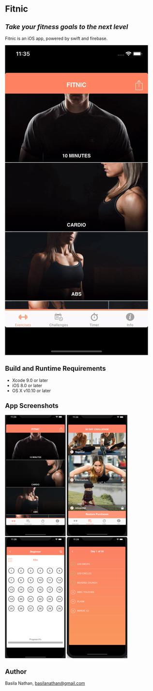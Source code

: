 # Fitnic
## _Take your fitness goals to the next level_

Fitnic is an iOS app, powered by swift and firebase.

![](fitnic-challenge.gif)

## Build and Runtime Requirements
+ Xcode 9.0 or later
+ iOS 8.0 or later
+ OS X v10.10 or later

## App Screenshots

<p float="left">

  <img src="https://github.com/basilanathan/FitNic/blob/master/Screenshots/Intro.png" width="200" height="400">
  <img src="https://github.com/basilanathan/FitNic/blob/master/Screenshots/Challenge.png" width="200" height="400">
  <img src="https://github.com/basilanathan/FitNic/blob/master/Screenshots/Calendar.png" width="200" height="400">
  <img src="https://github.com/basilanathan/FitNic/blob/master/Screenshots/List.png" width="200" height="400">

</p>

<!-- ![](https://github.com/basilanathan/FitNic/blob/master/Screenshots/Intro.png)
![](https://github.com/basilanathan/FitNic/blob/master/Screenshots/Challenge.png)
![](https://github.com/basilanathan/FitNic/blob/master/Screenshots/Calendar.png)
![](https://github.com/basilanathan/FitNic/blob/master/Screenshots/List.png) -->

## Author

Basila Nathan, basilanathan@gmail.com

